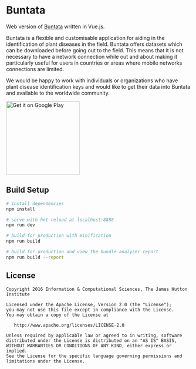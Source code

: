 # Buntata

Web version of <a href="https://ics.hutton.ac.uk/get-buntata">Buntata</a> written in Vue.js.

Buntata is a flexible and customisable application for aiding in the identification of plant diseases in the field. Buntata offers datasets which can be downloaded before going out to the field. This means that it is not necessary to have a network connection while out and about making it particularly useful for users in countries or areas where mobile networks connections are limited.

We would be happy to work with individuals or organizations who have plant disease identification keys and would like to get their data into Buntata and available to the worldwide community.

<a href='https://play.google.com/store/apps/details?id=uk.ac.hutton.ics.buntata&utm_source=global_co&utm_medium=prtnr&utm_content=Mar2515&utm_campaign=PartBadge&pcampaignid=MKT-Other-global-all-co-prtnr-py-PartBadge-Mar2515-1'><img alt='Get it on Google Play' src='https://play.google.com/intl/en_us/badges/images/generic/en_badge_web_generic.png' width="200"/></a>

## Build Setup

``` bash
# install dependencies
npm install

# serve with hot reload at localhost:8888
npm run dev

# build for production with minification
npm run build

# build for production and view the bundle analyzer report
npm run build --report
```

License
--------

    Copyright 2016 Information & Computational Sciences, The James Hutton Institute

    Licensed under the Apache License, Version 2.0 (the "License");
    you may not use this file except in compliance with the License.
    You may obtain a copy of the License at

       http://www.apache.org/licenses/LICENSE-2.0

    Unless required by applicable law or agreed to in writing, software
    distributed under the License is distributed on an "AS IS" BASIS,
    WITHOUT WARRANTIES OR CONDITIONS OF ANY KIND, either express or implied.
    See the License for the specific language governing permissions and
    limitations under the License.
